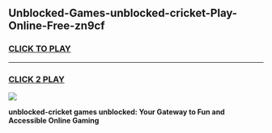 
## Unblocked-Games-unblocked-cricket-Play-Online-Free-zn9cf
<h3>
<a href="https://premium76.site?title=unblocked-cricket&ref=26A">CLICK TO PLAY</a></h3>
<hr>

<h3>
<a href="https://premium76.site?title=unblocked-cricket&ref=26A">CLICK 2 PLAY</a>
  
</h3>

<a href="https://premium76.site?title=unblocked-cricket&ref=26A"><img src="https://clearcache.store/games.png"></a>


**unblocked-cricket games unblocked: Your Gateway to Fun and Accessible Online Gaming**

